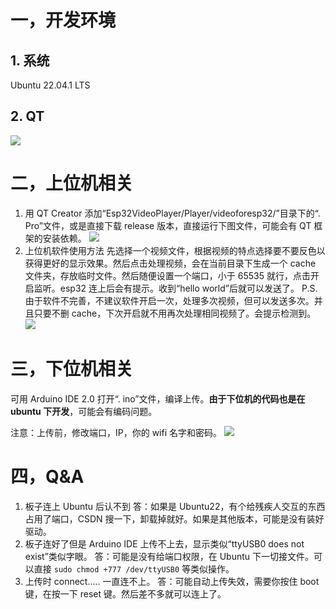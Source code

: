 
# 一，开发环境

## 1. 系统
Ubuntu 22.04.1 LTS

## 2. QT

![](https://imgforfeoar-1312132618.cos.ap-shanghai.myqcloud.com/markdown/202302062001654.png)

# 二，上位机相关
1. 用 QT Creator 添加“Esp32VideoPlayer/Player/videoforesp32/”目录下的“. Pro”文件，或是直接下载 release 版本，直接运行下图文件，可能会有 QT 框架的安装依赖。 ![](https://imgforfeoar-1312132618.cos.ap-shanghai.myqcloud.com/markdown/202302062011149.png)
2. 上位机软件使用方法
先选择一个视频文件，根据视频的特点选择要不要反色以获得更好的显示效果。然后点击处理视频，会在当前目录下生成一个 cache 文件夹，存放临时文件。然后随便设置一个端口，小于 65535 就行，点击开启监听。esp32 连上后会有提示。收到“hello world”后就可以发送了。
P.S. 由于软件不完善，不建议软件开启一次，处理多次视频，但可以发送多次。并且只要不删 cache，下次开启就不用再次处理相同视频了。会提示检测到。
![](https://imgforfeoar-1312132618.cos.ap-shanghai.myqcloud.com/markdown/202302062027414.png)

# 三，下位机相关
可用 Arduino IDE 2.0 打开“. ino”文件，编译上传。**由于下位机的代码也是在 ubuntu 下开发**，可能会有编码问题。

注意：上传前，修改端口，IP，你的 wifi 名字和密码。
![](https://imgforfeoar-1312132618.cos.ap-shanghai.myqcloud.com/markdown/202302062032989.png)

# 四，Q&A
1. 板子连上 Ubuntu 后认不到
答：如果是 Ubuntu22，有个给残疾人交互的东西占用了端口，CSDN 搜一下，卸载掉就好。如果是其他版本，可能是没有装好驱动。
2. 板子连好了但是 Arduino IDE 上传不上去，显示类似“ttyUSB0 does not exist”类似字眼。
答：可能是没有给端口权限，在 Ubuntu 下一切接文件。可以直接 `sudo chmod +777 /dev/ttyUSB0` 等类似操作。
3. 上传时 connect..... 一直连不上。
答：可能自动上传失效，需要你按住 boot 键，在按一下 reset 键。然后差不多就可以连上了。

